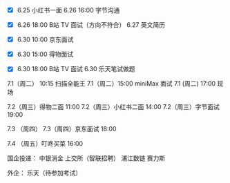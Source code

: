 - [x] 6.25 小红书一面 
6.26 16:00 字节沟通
- [x] 6.26 18:00 B站 TV 面试（方向不符合）
6.27 英文简历

- [x] 6.30 10:00 京东面试
- [x] 6.30 15:00 得物面试
- [x] 6.30 18:00 B站 TV 面试
6.30 乐天笔试做题

7.1（周二） 10:15 扫描全能王
7.1（周二）15:00 miniMax 面试
7.1 (周二) 17:00 现场

7.2（周三）得物二面 11:00
7.2（周三）小红书二面 14:00
7.2（周三）字节面试 19:00

7.3 （周四）
7.3（周四）京东面试 18:00

7.4 （周五）叮咚买菜 16:00


国企投递：
中银消金
上交所（智联招聘）
浦江数链
赛力斯

外企：
乐天（待参加考试）